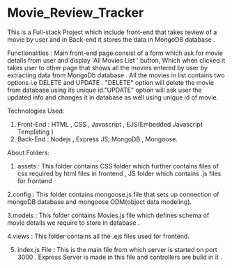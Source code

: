 # Movie_Review_Tracker
This is a Full-stack Project which include front-end that takes review of a movie by user and in Back-end it stores the data in MongoDB database .

Functionalities :
Main front-end page consist of a form which ask for movie details from user and display 'All Movies List ' button, Which when clicked it takes user to 
other page that shows all the movies entered by user by extracting data from MongoDb database . 
All the movies in list contains two options i.e DELETE and UPDATE . "DELETE" option will delete the movie from database using its unique id."UPDATE" option will ask user 
the updated info and changes it in database as well using unique id of movie.

Technologies Used:
1. Front-End : HTML , CSS , Javascript , EJS(Embedded Javascript Templating )
2. Back-End : Nodejs , Express JS, MongoDB , Mongoose.

About Folders:
1. assets : This folder contains CSS folder which further contains files of css required by html files in frontend , JS folder which contains .js files for frontend

2.config : This folder contains mongoose.js file that sets up connection of mongoDB database and mongoose ODM(object data modeling).

3.models : This folder contains Movies.js file which defines schema of movie details we require to store in database .
 
4.views : This folder contains all the .ejs files used for frontend.

5. index.js File : This is the main file from which server is started on port 3000 . Express Server is made in this file and controllers are build in it .

